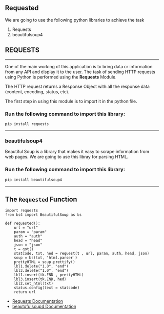 ## **Requested**
 We are going to use the following python libraries to achieve the task
1. Requests
1. beautifulsoup4
## **REQUESTS**
 ***

One of the main working of this application is to bring data or information from any API and display it to the user. The task of sending HTTP requests using Python is performed using the **Requests** Module. 

 The HTTP request returns a Response Object with all the response data (content, encoding, status, etc).

 The first step in using this module is to import it in the python file.

 ### Run the following command to import this library:
```
pip install requests
```
***
### **beautifulsoup4**
Beautiful Soup is a library that makes it easy to scrape information from web pages.
We are going to use this libray for parsing HTML.
### Run the following command to import this library:
```
pip install beautifulsoup4
```
***
<!-- ### Throughout this project we will be using various functions of **REQUESTS** library for fetching and sending data to server.  -->
<!-- ### GET:
A simple GET request can be made by REQUESTS library 
```
r = requests.get('url', data={'key': 'value'})
r.status_code
//Displays status code 
r.text
r.json
r.headers
```
here "r" is a Response object,all the information that a user request, will be provided through this object.

### POST:
```
r = requests.post('url', data={'key': 'value'})
```
### PUT:
```
r = requests.put('url', data={'key': 'value'})
```
### PATCH:
```
r = requests.patch(url, params=param, auth=auth, headers=head, json=json)
 ``` -->

## The  ```Requested```   Function
```
import requests
from bs4 import BeautifulSoup as bs

def requested():
    url = "url"
    param = "param"
    auth = "auth"
    head = "head"
    json = "json"
    t = got()
    statcode, txt, hed = request(t , url, param, auth, head, json)
    soup = bs(txt, 'html.parser')
    prettyHTML = soup.prettify()
    lbl1.delete("1.0", "end")
    lbl3.delete("1.0", "end")
    lbl1.insert(tk.END , prettyHTML)
    lbl3.insert(tk.END, hed)
    lbl2.set_html(txt)
    status.config(text = statcode)
    return url
```
 - [Requests Documentation](https://pypi.org/project/requests/)
- [beautofulsoup4 Documentation](https://pypi.org/project/beautifulsoup4/)